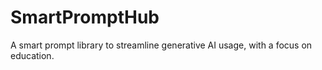 # SmartPromptHub
A smart prompt library to streamline generative AI usage, with a focus on education.

